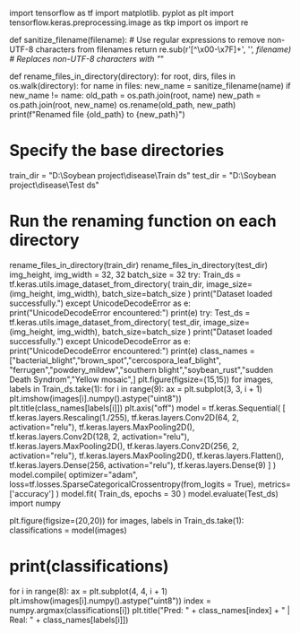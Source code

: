 import tensorflow as tf 
import matplotlib. pyplot as plt
import tensorflow.keras.preprocessing.image as tkp
import os
import re

def sanitize_filename(filename):
    # Use regular expressions to remove non-UTF-8 characters from filenames
    return re.sub(r'[^\x00-\x7F]+', '_', filename)  # Replaces non-UTF-8 characters with "_"

def rename_files_in_directory(directory):
    for root, dirs, files in os.walk(directory):
        for name in files:
            new_name = sanitize_filename(name)
            if new_name != name:
                old_path = os.path.join(root, name)
                new_path = os.path.join(root, new_name)
                os.rename(old_path, new_path)
                print(f"Renamed file {old_path} to {new_path}")

# Specify the base directories
train_dir = "D:\\Soybean project\\disease\\Train ds"
test_dir = "D:\\Soybean project\\disease\\Test ds"


# Run the renaming function on each directory
rename_files_in_directory(train_dir)
rename_files_in_directory(test_dir)
img_height, img_width = 32, 32
batch_size = 32
try:
    Train_ds = tf.keras.utils.image_dataset_from_directory(
        train_dir,
        image_size=(img_height, img_width),
        batch_size=batch_size
    )
    print("Dataset loaded successfully.")
except UnicodeDecodeError as e:
    print("UnicodeDecodeError encountered:")
    print(e)
    try:
    Test_ds = tf.keras.utils.image_dataset_from_directory(
        test_dir,
        image_size=(img_height, img_width),
        batch_size=batch_size
    )
    print("Dataset loaded successfully.")
except UnicodeDecodeError as e:
    print("UnicodeDecodeError encountered:")
    print(e)
    class_names = ["bacterial_blight","brown_spot","cercospora_leaf_blight", "ferrugen","powdery_mildew","southern blight","soybean_rust","sudden Death Syndrom","Yellow mosaic",]
plt.figure(figsize=(15,15))
for images, labels in Train_ds.take(1):
  for i in range(9):
    ax = plt.subplot(3, 3, i + 1)
    plt.imshow(images[i].numpy().astype("uint8"))
    plt.title(class_names[labels[i]])
    plt.axis("off")
    model = tf.keras.Sequential(
    [
     tf.keras.layers.Rescaling(1./255),
     tf.keras.layers.Conv2D(64, 2, activation="relu"),
     tf.keras.layers.MaxPooling2D(),
     tf.keras.layers.Conv2D(128, 2, activation="relu"),
     tf.keras.layers.MaxPooling2D(),
     tf.keras.layers.Conv2D(256, 2, activation="relu"),
     tf.keras.layers.MaxPooling2D(),
     tf.keras.layers.Flatten(),
     tf.keras.layers.Dense(256, activation="relu"),
     tf.keras.layers.Dense(9)
    ]
)
model.compile(
    optimizer="adam",
    loss=tf.losses.SparseCategoricalCrossentropy(from_logits = True),
    metrics=['accuracy']
)
model.fit(
    Train_ds,
    epochs = 30
)
model.evaluate(Test_ds)
import numpy

plt.figure(figsize=(20,20))
for images, labels in Train_ds.take(1):
  classifications = model(images)
  # print(classifications)

  for i in range(8):
    ax = plt.subplot(4, 4, i + 1)
    plt.imshow(images[i].numpy().astype("uint8"))
    index = numpy.argmax(classifications[i])
    plt.title("Pred: " + class_names[index] + " | Real: " + class_names[labels[i]])
    
